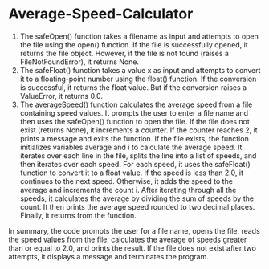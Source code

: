 # Average-Speed-Calculator
1. The safeOpen() function takes a filename as input and attempts to open the file using the open() function. If the file is successfully opened, it returns the file object. However, if the file is not found (raises a FileNotFoundError), it returns None.
2. The safeFloat() function takes a value x as input and attempts to convert it to a floating-point number using the float() function. If the conversion is successful, it returns the float value. But if the conversion raises a ValueError, it returns 0.0.
3. The averageSpeed() function calculates the average speed from a file containing speed values. It prompts the user to enter a file name and then uses the safeOpen() function to open the file. If the file does not exist (returns None), it increments a counter. If the counter reaches 2, it prints a message and exits the function. If the file exists, the function initializes variables average and i to calculate the average speed. It iterates over each line in the file, splits the line into a list of speeds, and then iterates over each speed. For each speed, it uses the safeFloat() function to convert it to a float value. If the speed is less than 2.0, it continues to the next speed. Otherwise, it adds the speed to the average and increments the count i. After iterating through all the speeds, it calculates the average by dividing the sum of speeds by the count. It then prints the average speed rounded to two decimal places. Finally, it returns from the function.

In summary, the code prompts the user for a file name, opens the file, reads the speed values from the file, calculates the average of speeds greater than or equal to 2.0, and prints the result. If the file does not exist after two attempts, it displays a message and terminates the program.
